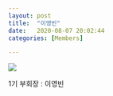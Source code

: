 ```yaml
---
layout: post
title:  "이영빈"
date:   2020-08-07 20:02:44
categories: [Members]

---
```


<img src="{{ site.baseurl }}/images/members/이영빈.jpeg" class="fit image">

1기 부회장 : 이영빈
